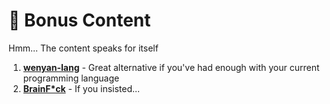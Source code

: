 # :santa: Bonus Content

Hmm... The content speaks for itself

1. **[wenyan-lang](https://wy-lang.org/)** - Great alternative if you've had enough with your current programming language
2. **[BrainF*ck](https://gist.github.com/roachhd/dce54bec8ba55fb17d3a)** - If you insisted...
